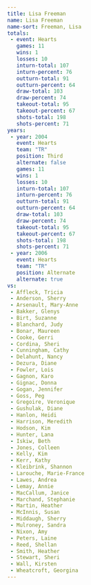 ```yaml
---
title: Lisa Freeman
name: Lisa Freeman
name-sort: Freeman, Lisa
totals:
 - event: Hearts
   games: 11
   wins: 1
   losses: 10
   inturn-total: 107
   inturn-percent: 76
   outturn-total: 91
   outturn-percent: 64
   draw-total: 103
   draw-percent: 74
   takeout-total: 95
   takeout-percent: 67
   shots-total: 198
   shots-percent: 71
years:
 - year: 2004
   event: Hearts
   team: "TR"
   position: Third
   alternate: false
   games: 11
   wins: 1
   losses: 10
   inturn-total: 107
   inturn-percent: 76
   outturn-total: 91
   outturn-percent: 64
   draw-total: 103
   draw-percent: 74
   takeout-total: 95
   takeout-percent: 67
   shots-total: 198
   shots-percent: 71
 - year: 2006
   event: Hearts
   team: "TR"
   position: Alternate
   alternate: true
vs:
 - Affleck, Tricia
 - Anderson, Sherry
 - Arsenault, Mary-Anne
 - Bakker, Glenys
 - Birt, Suzanne
 - Blanchard, Judy
 - Bonar, Maureen
 - Cooke, Gerri
 - Cordina, Sheri
 - Cunningham, Cathy
 - Delahunt, Nancy
 - Dezura, Diane
 - Fowler, Lois
 - Gagnon, Karo
 - Gignac, Donna
 - Gogan, Jennifer
 - Goss, Peg
 - Gregoire, Veronique
 - Gushulak, Diane
 - Hanlon, Heidi
 - Harrison, Meredith
 - Hodson, Kim
 - Hunter, Lana
 - Iskiw, Beth
 - Jones, Colleen
 - Kelly, Kim
 - Kerr, Kathy
 - Kleibrink, Shannon
 - Larouche, Marie-France
 - Lawes, Andrea
 - Lemay, Annie
 - MacCallum, Janice
 - Marchand, Stephanie
 - Martin, Heather
 - McInnis, Susan
 - Middaugh, Sherry
 - Mulroney, Sandra
 - Nixon, Amy
 - Peters, Laine
 - Reed, Shellan
 - Smith, Heather
 - Stewart, Sheri
 - Wall, Kirsten
 - Wheatcroft, Georgina
---
```

